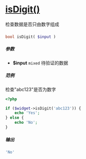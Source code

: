 [isDigit()](http://twinh.github.com/widget/api/isDigit)
=======================================================

检查数据是否只由数字组成

### 
```php
bool isDigit( $input )
```

##### 参数
* **$input** `mixed` 待验证的数据

##### 范例
检查"abc123"是否为数字

```php
<?php

if ($widget->isDigit('abc123')) {
    echo 'Yes';
} else {
    echo 'No';
}
```
##### 输出
```php
'No'
```

